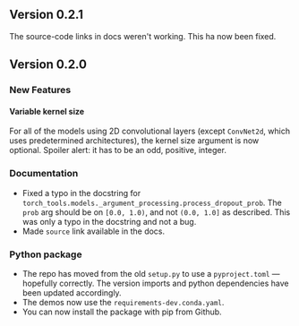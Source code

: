 ## Version 0.2.1
The source-code links in docs weren't working. This ha now been fixed.




## Version 0.2.0

### New Features

#### Variable kernel size
For all of the models using 2D convolutional layers (except ``ConvNet2d``, which uses predetermined architectures), the kernel size argument is now optional. Spoiler alert: it has to be an odd, positive, integer.


### Documentation
- Fixed a typo in the docstring for ``torch_tools.models._argument_processing.process_dropout_prob``. The ``prob`` arg should be on ``[0.0, 1.0)``, and not ``(0.0, 1.0]`` as described. This was only a typo in the docstring and not a bug.
- Made ``source`` link available in the docs.

### Python package
- The repo has moved from the old ``setup.py`` to use a ``pyproject.toml`` — hopefully correctly. The version imports and python dependencies have been updated accordingly.
- The demos now use the ``requirements-dev.conda.yaml``.
- You can now install the package with pip from Github.
